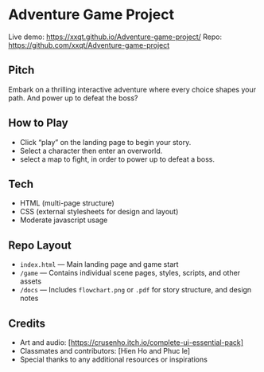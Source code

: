 # Adventure Game Project

Live demo: https://xxqt.github.io/Adventure-game-project/
Repo: https://github.com/xxqt/Adventure-game-project

## Pitch
Embark on a thrilling interactive adventure where every choice shapes your path. And power up to defeat the boss?

## How to Play
- Click “play” on the landing page to begin your story.
- Select a character then enter an overworld.
- select a map to fight, in order to power up to defeat a boss.

## Tech
- HTML (multi-page structure)
- CSS (external stylesheets for design and layout)
- Moderate javascript usage

## Repo Layout
- `index.html` — Main landing page and game start
- `/game` — Contains individual scene pages, styles, scripts, and other assets
- `/docs` — Includes `flowchart.png` or `.pdf` for story structure, and design notes

## Credits
- Art and audio: [https://crusenho.itch.io/complete-ui-essential-pack]
- Classmates and contributors: [Hien Ho and Phuc le]
- Special thanks to any additional resources or inspirations
